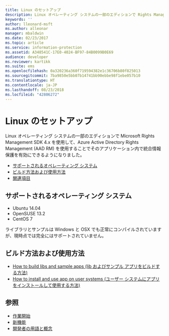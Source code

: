 ```yaml
---
title: Linux のセットアップ
description: Linux オペレーティング システムの一部のエディションで Rights Management SDK 4.x を使用できるようになりました。
keywords: ''
author: lleonard-msft
ms.author: alleonar
manager: mbaldwin
ms.date: 02/23/2017
ms.topic: article
ms.service: information-protection
ms.assetid: A348541C-17E0-4024-BF97-84B0099B0E69
audience: developer
ms.reviewer: kartikk
ms.suite: ems
ms.openlocfilehash: 0a320236a360f719594382e1c36706b80f825013
ms.sourcegitcommit: 7ba9850e5bb07b14741bb90ebbe98f1ebe057b10
ms.translationtype: HT
ms.contentlocale: ja-JP
ms.lasthandoff: 08/23/2018
ms.locfileid: "42806272"
---
```

# <a name="linux-setup"></a>Linux のセットアップ

Linux オペレーティング システムの一部のエディションで Microsoft Rights Management SDK 4.x を使用して、Azure Active Directory Rights Management (AAD RM) を使用することでそのアプリケーション内で統合情報保護を有効にできるようになりました。

- [サポートされるオペレーティング システム](#supported-operating-systems)
- [ビルド方法および使用方法](#how-to-build-and-use)
- [関連項目](#see-also)

## <a name="supported-operating-systems"></a>サポートされるオペレーティング システム

- Ubuntu 14.04
- OpenSUSE 13.2
- CentOS 7

ライブラリとサンプルは Windows と OSX でも正常にコンパイルされていますが、現時点では完全にはサポートされていません。
 
## <a name="how-to-build-and-use"></a>ビルド方法および使用方法

- [How to build libs and sample apps (lib およびサンプル アプリをビルドする方法)](https://github.com/AzureAD/rms-sdk-for-cpp/wiki/How-to-Build)
- [How to install and use app on user systems (ユーザー システムにアプリをインストールして使用する方法)](https://github.com/AzureAD/rms-sdk-for-cpp/wiki/How-to-Use)

## <a name="see-also"></a>参照

- [作業開始](get-started.md)
- [新機能](release-notes.md)
- [開発者の用語と概念](core-concepts.md)
